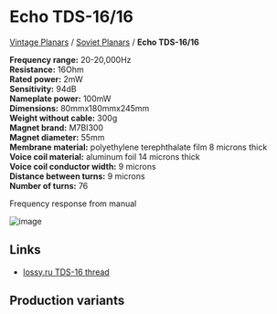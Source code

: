 # Echo TDS-16/16

[Vintage Planars](../) / [Soviet Planars](./) / **Echo TDS-16/16**

**Frequency range:** 20-20,000Hz  
**Resistance:** 16Ohm  
**Rated power:** 2mW  
**Sensitivity:** 94dB  
**Nameplate power:** 100mW  
**Dimensions:** 80mmx180mmx245mm  
**Weight without cable:** 300g  
**Magnet brand:** M7BI300  
**Magnet diameter:** 55mm  
**Membrane material:** polyethylene terephthalate film 8 microns thick  
**Voice coil material:** aluminum foil 14 microns thick  
**Voice coil conductor width:** 9 microns  
**Distance between turns:** 9 microns  
**Number of turns:** 76

Frequency response from manual

![image](https://github.com/ludoo/HeadphoneGits/assets/66007/4917c2c0-8a48-43e8-9de2-59a92fe8e7d2)

## Links

- [lossy.ru TDS-16 thread](http://www.lossy.ru/forums/showthread.php?t=9)

## Production variants

